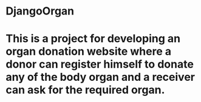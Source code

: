 # DjangoOrgan
# This is a project for developing an organ donation website where a donor can register himself to donate any of the body organ and a receiver can ask for the required organ.  
